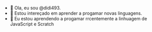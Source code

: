 - 👋 Ola, eu sou @didi493.
- 👀 Estou intereçado em aprender a progamar novas linguagens.
- 🌱 Eu estou aprendendo a progamar rrcentemente a linhuagem de JavaScript e Scratch

